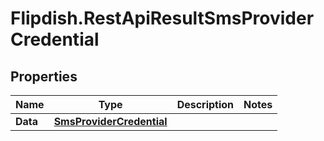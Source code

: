 # Flipdish.RestApiResultSmsProviderCredential

## Properties

Name | Type | Description | Notes
------------ | ------------- | ------------- | -------------
**Data** | [**SmsProviderCredential**](SmsProviderCredential.md) |  | 


